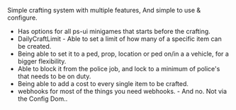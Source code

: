 Simple crafting system with multiple features, And simple to use & configure.

- Has options for all ps-ui minigames that starts before the crafting.
- DailyCraftLimit - Able to set a limit of how many of a specific item can be created.
- Being able to set it to a ped, prop, location or ped on/in a a vehicle, for a bigger flexibility.
- Able to block it from the police job, and lock to a minimum of police's that needs to be on duty.
- Being able to add a cost to every single item to be crafted.
- webhooks for most of the things you need webhooks. - And no. Not via the Config Dom..